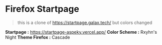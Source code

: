 # Firefox Startpage

> this is a clone of https://startpage.galax.tech/ but colors changed

**Startpage :** https://startpage-aspeky.vercel.app/
**Color Scheme :** Rxyhn's Night
**Theme Firefox :** Cascade
